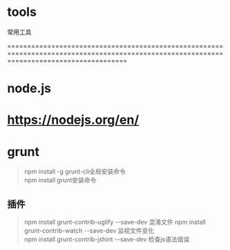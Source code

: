 # tools
常用工具

==========================================================================================================================================
# node.js
https://nodejs.org/en/
==========================================================================================================================================
# grunt
> npm install -g grunt-cli全局安装命令  
> npm install grunt安装命令
## 插件
> npm install grunt-contrib-uglify --save-dev 混淆文件
> npm install grunt-contrib-watch --save-dev 监视文件变化  
> npm install grunt-contrib-jshint --save-dev 检查js语法错误  
> 

